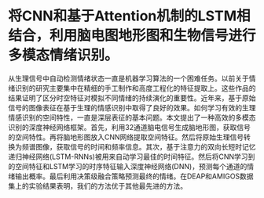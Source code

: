 将CNN和基于Attention机制的LSTM相结合，利用脑电图地形图和生物信号进行多模态情绪识别。
=
从生理信号中自动检测情绪状态一直是机器学习算法的一个困难任务。以前关于情绪识别的研究主要集中在精细的手工制作和高度工程化的特征提取上。这些作品的结果证明了区分时空特征对模拟不同情绪的持续演化的重要性。近年来，基于原始信号的图像表征在基于生理的情感识别中取得了良好的效果。如何学习有效的生理情感识别的空间特性，一直是深层表征的基本问题。本文提出了一种高效的多模态识别的深度神经网络框架。首先，利用32通道脑电信号生成脑地形图，获取信号的空间特性。再将脑地形图放入CNN网络提取空间特征。然后将原始生理信号转换为频谱图像，获取信号的时间和频率信息。其次，基于注意力的双向长短时记忆递归神经网络(LSTM-RNNs)被用来自动学习最佳的时间特征。然后将CNN学习到的空间特征和LSTM学习的时序特征输入深度神经网络(DNN)，预测每个通道的情绪输出概率。最后利用决策级融合策略预测最终的情绪。在DEAP和AMIGOS数据集上的实验结果表明，我们的方法优于其他最先进的方法。
